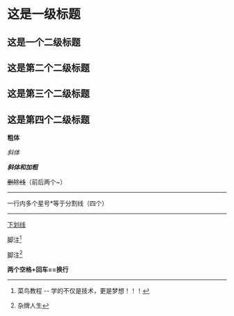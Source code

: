 # 这是一级标题

## 这是一个二级标题

## 这是第二个二级标题

## 这是第三个二级标题

## 这是第四个二级标题





**粗体**

*斜体*

***斜体和加粗***

~~删除线~~（前后两个~）

****

一行内多个星号*等于分割线（四个）

****

<u> 下划线</u>

脚注[^RUNOOB]

[^RUNOOB]: 菜鸟教程 -- 学的不仅是技术，更是梦想！！！

脚注[^Hello]
[^Hello]:杂牌人生

**两个空格+回车==换行**

